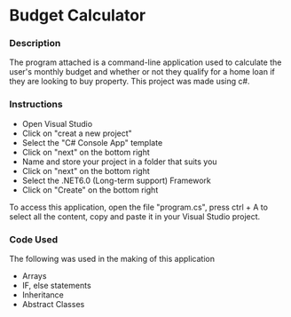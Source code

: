 # Budget Calculator
### Description

The program attached is a command-line application used to calculate the user's monthly budget 
and whether or not they qualify for a home loan if they are looking to buy property. 
This project was made using c#.

### Instructions

* Open Visual Studio
* Click on "creat a new project"
* Select the "C# Console App" template
* Click on "next" on the bottom right
* Name and store your project in a folder that suits you
* Click on "next" on the bottom right
* Select the .NET6.0 (Long-term support) Framework
* Click on "Create" on the bottom right

To access this application, open the file "program.cs", press ctrl + A to select all the content, copy and paste it in your Visual Studio project.

### Code Used
The following was used in the making of this application
* Arrays
* IF, else statements
* Inheritance
* Abstract Classes

